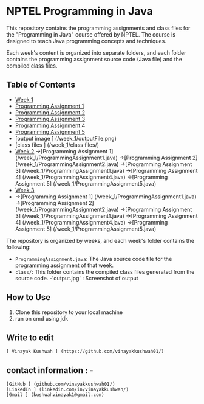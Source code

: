 # NPTEL Programming in Java

This repository contains the programming assignments and class files for the "Programming in Java" course offered by NPTEL.
The course is designed to teach Java programming concepts and techniques.

Each week's content is organized into separate folders, and each folder contains the programming assignment source code (Java file) and the 
compiled class files.

## Table of Contents

- [Week 1](/week_1)
- [Programming Assignment 1](/week_1/ProgrammingAssignment1.java)
- [Programming Assignment 2](/week_1/ProgrammingAssignment2.java)
- [Programming Assignment 3](/week_1/ProgrammingAssignment1.java)
- [Programming Assignment 4](/week_1/ProgrammingAssignment4.java)
- [Programming Assignment 5](/week_1/ProgrammingAssignment5.java)
- [output image ] (/week_1/outputFile.png)
-  [class files ] (/week_1/class files/)
- [Week 2](#week-2)
      ->[Programming Assignment 1] (/week_1/ProgrammingAssignment1.java)
      ->[Programming Assignment 2] (/week_1/ProgrammingAssignment2.java)
      ->[Programming Assignment 3] (/week_1/ProgrammingAssignment1.java)
      ->[Programming Assignment 4] (/week_1/ProgrammingAssignment4.java)
      ->[Programming Assignment 5] (/week_1/ProgrammingAssignment5.java)
- [Week 3](#week-3)
-    ->[Programming Assignment 1] (/week_1/ProgrammingAssignment1.java)
      ->[Programming Assignment 2] (/week_1/ProgrammingAssignment2.java)
      ->[Programming Assignment 3] (/week_1/ProgrammingAssignment1.java)
      ->[Programming Assignment 4] (/week_1/ProgrammingAssignment4.java)
      ->[Programming Assignment 5] (/week_1/ProgrammingAssignment5.java)




The repository is organized by weeks, and each week's folder contains the following:

- `ProgrammingAssignment.java`: The Java source code file for the programming assignment of that week.
- `class/`: This folder contains the compiled class files generated from the source code.
-'output.jpg' : Screenshot of output 

## How to Use
1. Clone this repository to your local machine
2. run on cmd using jdk

## Write to edit 
    [ Vinayak Kushwah ] (https://github.com/vinayakkushwah01/)
    
## contact information : -  
    [GitHub ] (github.com/vinayakkushwah01/)
    [LinkedIn ] (linkedin.com/in/vinayakkushwah/)
    [Gmail ] (kushwahvinayak1@gmail.com)

